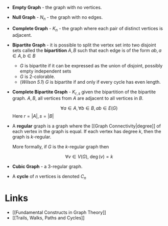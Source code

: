 * **Empty Graph** - the graph with no vertices.
* **Null Graph** - $N_n$  - the graph with no edges.

* **Complete Graph** - $K_n$ - the graph where each pair of distinct vertices is adjacent.

* **Bipartite Graph** - it is possible to split the vertex set into two disjoint sets called the **bipartition** $A,B$ such that each edge is of the form $ab, a\in A, b\in B$ 
	* $G$ is bipartite if it can be expressed as the union of disjoint, possibly empty independent sets
	* $G$ is $2$-colorable.
	* (*Wilson 5.1*) $G$ is bipartite if and only if every cycle has even length.

* **Complete Bipartite Graph** - $K_{r,s}$ given the bipartition of the bipartite graph. $A,B$, all vertices from $A$ are adjacent to all vertices in $B$.
  
  $$
  \forall a\in A, \forall b\in B, ab\in E(G)
  $$
  Here $r=|A|, s=|B|$

* A **regular** graph is a graph where the [[Graph Connectivity|degree]] of each vertex in the graph is equal. If each vertex has degree $k$, then the graph is $k$-regular.
  
  More formally, if $G$ is the $k$-regular graph then 
  
  $$
  \forall v\in V(G), \ \deg(v)=k
  $$

* **Cubic Graph** - a $3$-regular graph.

* A **cycle** of $n$ vertices is denoted $C_n$ 

# Links
* [[Fundamental Constructs in Graph Theory]]
* [[Trails, Walks, Paths and Cycles]]